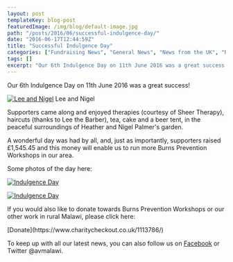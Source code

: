 ```yaml
---
layout: post
templateKey: blog-post
featuredImage: /img/blog/default-image.jpg
path: "/posts/2016/06/successful-indulgence-day/"
date: "2016-06-17T12:44:59Z"
title: "Successful Indulgence Day"
categories: ["Fundraising News", "General News", "News from the UK", "Reports"]
tags: []
excerpt: "Our 6th Indulgence Day on 11th June 2016 was a great success!Lee and Nigel Lee and NigelSupporters ..."
---
```


Our 6th Indulgence Day on 11th June 2016 was a great success!

[![Lee and Nigel](https://www.africanvision.org.uk/africa-vision-news/wp-content/uploads/2016/06/Lee-and-Nigel-300x225.jpg)](https://www.africanvision.org.uk/africa-vision-news/wp-content/uploads/2016/06/Lee-and-Nigel.jpg) Lee and Nigel

Supporters came along and enjoyed therapies (courtesy of Sheer Therapy), haircuts (thanks to Lee the Barber), tea, cake and a beer tent, in the peaceful surroundings of Heather and Nigel Palmer's garden.

A wonderful day was had by all, and, just as importantly, supporters raised £1,545.45 and this money will enable us to run more Burns Prevention Workshops in our area.

Some photos of the day here:

[![Indulgence Day](https://www.africanvision.org.uk/africa-vision-news/wp-content/uploads/2016/06/Indulgence-Day-1-300x225.jpg)](https://www.africanvision.org.uk/africa-vision-news/wp-content/uploads/2016/06/Indulgence-Day-1.jpg)

[![Indulgence Day](https://www.africanvision.org.uk/africa-vision-news/wp-content/uploads/2016/06/Indulgence-Day-2-300x225.jpg)](https://www.africanvision.org.uk/africa-vision-news/wp-content/uploads/2016/06/Indulgence-Day-2.jpg)

If you would also like to donate towards Burns Prevention Workshops or our other work in rural Malawi, please click here:

<div id="paypal_donate">[Donate](https://www.charitycheckout.co.uk/1113786/)</div>

To keep up with all our latest news, you can also follow us on [Facebook](https://www.facebook.com/africanvision/) or Twitter @avmalawi.